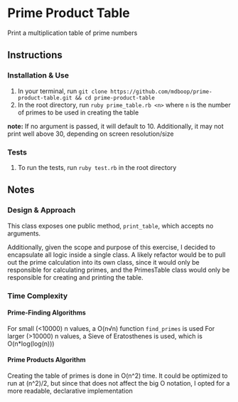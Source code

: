 # Prime Product Table

Print a multiplication table of prime numbers

## Instructions

### Installation & Use

1. In your terminal, run `git clone https://github.com/mdboop/prime-product-table.git && cd prime-product-table`
2. In the root directory, run `ruby prime_table.rb <n>` where `n` is the number of primes to be used in creating the table

**note:** If no argument is passed, it will default to 10. Additionally, it may not print well above 30, depending on screen resolution/size

### Tests

1. To run the tests, run `ruby test.rb` in the root directory

## Notes

### Design & Approach
This class exposes one public method, `print_table`, which accepts no arguments.

Additionally, given the scope and purpose of this exercise, I decided to encapsulate all logic
inside a single class. A likely refactor would be to pull out the prime calculation into its own class, since it would only be responsible for calculating primes, and the PrimesTable class would only be responsible for creating and printing the table.

### Time Complexity

#### Prime-Finding Algorithms
For small (<10000) n values, a O(n√n) function `find_primes` is used
For larger (>10000) n values, a Sieve of Eratosthenes is used, which is O(n*log(log(n)))

#### Prime Products Algorithm
Creating the table of primes is done in O(n^2) time. It could be optimized to run at (n^2)/2, but
since that does not affect the big O notation, I opted for a more readable, declarative implementation


